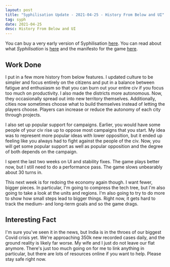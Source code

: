 ```yaml
---
layout: post
title: "Syphilisation Update - 2021-04-25 - History From Below and UI"
tag: syph
date: 2021-04-25
desc: History From Below and UI
---
```



You can buy a very early version of Syphilisation [here](https://whynotgames.itch.io/nikhil-murthys-syphilisation). You can read about what *Syphilisation* is [here](/blog/syph/announce) and the manifesto for the game [here](/blog/syph/newManifesto).

## Work Done

I put in a few more history from below features. I updated culture to be simpler and focus entirely on the citizens and put in a balance between fatigue and enthusiasm so that you can burn out your entire civ if you focus too much on productivity. I also made the districts more autonomous. Now, they occasionally spread out into new territory themselves. Additionally, cities now sometimes choose what to build themselves instead of letting the players choose. Players can increase or reduce the autonomy of each city through projects.


I also set up popular support for campaigns. Earlier, you would have some people of your civ rise up to oppose most campaigns that you start. My idea was to represent more popular ideas with lower opposition, but it ended up feeling like you always had to fight against the people of the civ. Now, you will get some popular support as well as popular opposition and the degree of both depends on the campaign.


I spent the last two weeks on UI and stability fixes. The game plays better now, but I still need to do a performance pass. The game slows unbearably about 30 turns in.


This next week is for redoing the economy again though. I want fewer, bigger pieces. In particular, I'm going to compress the tech tree, but I'm also going to take a look at the units and regions. I'm also going to try to do more to show how small steps lead to bigger things. Right now, it gets hard to track the medium- and long-term goals and so the game drags.

## Interesting Fact

I'm sure you've seen it in the news, but India is in the throes of our biggest Covid crisis yet. We're approaching 350k new recorded cases daily, and the ground reality is likely far worse. My wife and I just do not leave our flat anymore. There's just too much going on for me to link anything in particular, but there are lots of resources online if you want to help. Please stay safe right now.

